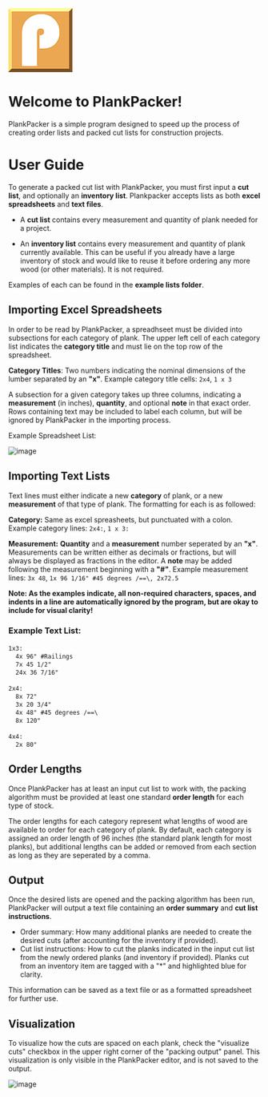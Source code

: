 ![PlankPacker Icon](https://github.com/heskettalex/PlankPacker/blob/main/Assets/icon.png)
# Welcome to PlankPacker!

PlankPacker is a simple program designed to speed up the process of creating order lists and packed cut lists for construction projects.

# User Guide

To generate a packed cut list with PlankPacker, you must first input a **cut list**, and optionally an **inventory list**. Plankpacker accepts lists as both **excel spreadsheets** and **text files**.

- A **cut list** contains every measurement and quantity of plank needed for a project.

- An **inventory list** contains every measurement and quantity of plank currently available. This can be useful if you already have a large inventory of stock and would like to reuse it before ordering any more wood (or other materials). It is not required.

Examples of each can be found in the **example lists folder**.

## Importing Excel Spreadsheets
In order to be read by PlankPacker, a spreadhseet must be divided into subsections for each category of plank. The upper left cell of each category list indicates the **category title** and must lie on the top row of the spreadsheet.

**Category Titles**: Two numbers indicating the nominal dimensions of the lumber separated by an **"x"**.
Example category title cells: `2x4`, `1 x 3`

A subsection for a given category takes up three columns, indicating a **measurement** (in inches), **quantity**, and optional **note** in that exact order. Rows containing text may be included to label each column, but will be ignored by PlankPacker in the importing process.

Example Spreadsheet List:

![image](https://github.com/user-attachments/assets/adbf48a1-5232-4174-a80f-d881950b7301)


## Importing Text Lists
Text lines must either indicate a new **category** of plank, or a new **measurement** of that type of plank. The formatting for each is as followed:

**Category:** Same as excel spreasheets, but punctuated with a colon.
Example category lines: `2x4:`, `1 x 3:`

**Measurement:** **Quantity** and a **measurement** number seperated by an **"x"**. Measurements can be written either as decimals or fractions, but will always be displayed as fractions in the editor. A **note** may be added following the measurement beginning with a **"#"**.
Example measurement lines: `3x 48`, `1x 96 1/16" #45 degrees /==\, 2x72.5`

**Note: As the examples indicate, all non-required characters, spaces, and indents in a line are automatically ignored by the program, but are okay to include for visual clarity!**

### Example Text List:
```
1x3:
  4x 96" #Railings
  7x 45 1/2"
  24x 36 7/16"

2x4:
  8x 72"
  3x 20 3/4"
  4x 48" #45 degrees /==\
  8x 120"

4x4:
  2x 80"
```

## Order Lengths
Once PlankPacker has at least an input cut list to work with, the packing algorithm must be provided at least one standard **order length** for each type of stock.

The order lengths for each category represent what lengths of wood are available to order for each category of plank. By default, each category is assigned an order length of 96 inches (the standard plank length for most planks), but additional lengths can be added or removed from each section as long as they are seperated by a comma.

## Output
Once the desired lists are opened and the packing algorithm has been run, PlankPacker will output a text file containing an **order summary** and **cut list instructions**. 
- Order summary: How many additional planks are needed to create the desired cuts (after accounting for the inventory if provided).
- Cut list instructions: How to cut the planks indicated in the input cut list from the newly ordered planks (and inventory if provided). Planks cut from an inventory item are tagged with a "*" and highlighted blue for clarity.

This information can be saved as a text file or as a formatted spreadsheet for further use.

## Visualization
To visualize how the cuts are spaced on each plank, check the "visualize cuts" checkbox in the upper right corner of the "packing output" panel. This visualization is only visible in the PlankPacker editor, and is not saved to the output.

![image](https://github.com/user-attachments/assets/1f24122f-367b-475b-b0de-d9210a111039)

